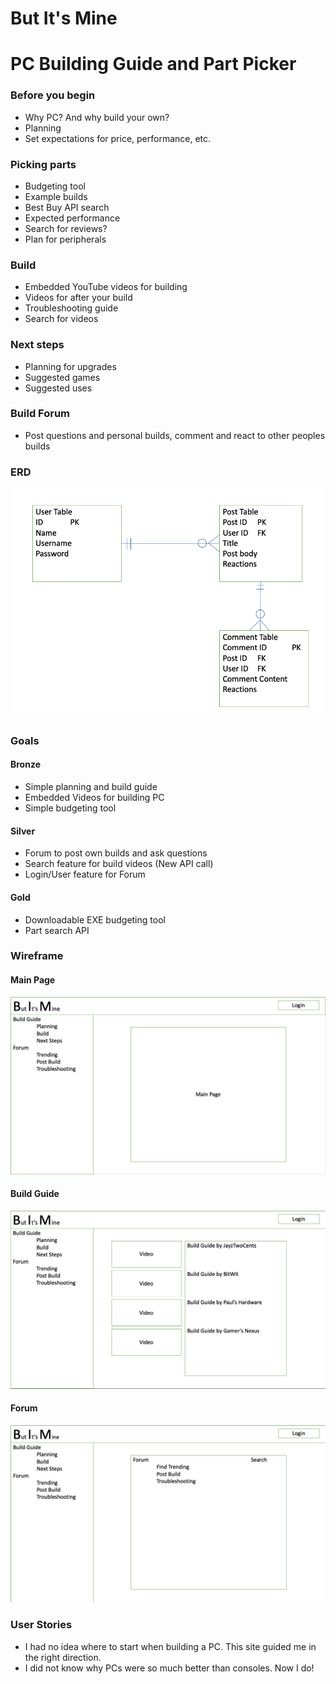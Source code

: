 # But It's Mine

# PC Building Guide and Part Picker

### Before you begin

* Why PC? And why build your own?
* Planning
* Set expectations for price, performance, etc.

### Picking parts

* Budgeting tool
* Example builds
* Best Buy API search
* Expected performance
* Search for reviews?
* Plan for peripherals 

### Build

* Embedded YouTube videos for building
* Videos for after your build
* Troubleshooting guide
* Search for videos

### Next steps

* Planning for upgrades
* Suggested games
* Suggested uses

### Build Forum

* Post questions and personal builds, comment and react to other peoples builds

### ERD
![erd](https://github.com/tck9173/But-Its-Mine/blob/main/Planning/ERD.png)

### Goals

#### Bronze

* Simple planning and build guide
* Embedded Videos for building PC
* Simple budgeting tool

#### Silver

* Forum to post own builds and ask questions
* Search feature for build videos (New API call)
* Login/User feature for Forum

#### Gold

* Downloadable EXE budgeting tool
* Part search API

### Wireframe
#### Main Page
![main page](https://github.com/tck9173/But-Its-Mine/blob/main/Planning/Main%20Page.png)

#### Build Guide
![build guide](https://github.com/tck9173/But-Its-Mine/blob/main/Planning/Build%20Guide.png)

#### Forum
![forum](https://github.com/tck9173/But-Its-Mine/blob/main/Planning/Forum.png)

### User Stories
* I had no idea where to start when building a PC. This site guided me in the right direction.
* I did not know why PCs were so much better than consoles. Now I do!